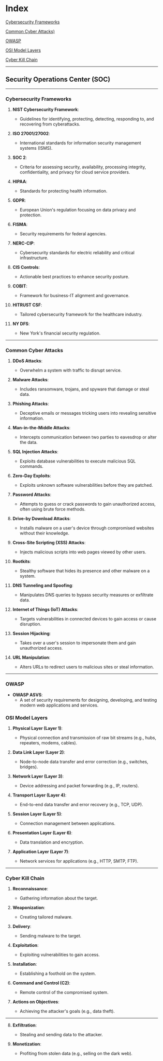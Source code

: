 # Index
[Cybersecurity Frameworks](#Cybersecurity-Frameworks)

[Common Cyber Attacks)](#Common-Cyber-Attacks)

[OWASP](#owasp)

[OSI Model Layers](#osi-model-layers)

[Cyber Kill Chain](#cyber-kill-chain)

---
## Security Operations Center (SOC)
---

### Cybersecurity Frameworks

1. **NIST Cybersecurity Framework**: 
   - Guidelines for identifying, protecting, detecting, responding to, and recovering from cyberattacks.

2. **ISO 27001/27002**: 
   - International standards for information security management systems (ISMS).

3. **SOC 2**: 
   - Criteria for assessing security, availability, processing integrity, confidentiality, and privacy for cloud service providers.

4. **HIPAA**: 
   - Standards for protecting health information.

5. **GDPR**: 
   - European Union's regulation focusing on data privacy and protection.

6. **FISMA**: 
   - Security requirements for federal agencies.

7. **NERC-CIP**: 
   - Cybersecurity standards for electric reliability and critical infrastructure.

8. **CIS Controls**: 
   - Actionable best practices to enhance security posture.

9. **COBIT**: 
   - Framework for business-IT alignment and governance.

10. **HITRUST CSF**: 
    - Tailored cybersecurity framework for the healthcare industry.

11. **NY DFS**: 
    - New York's financial security regulation.
---

### Common Cyber Attacks

1. **DDoS Attacks**: 
   - Overwhelm a system with traffic to disrupt service.

2. **Malware Attacks**: 
   - Includes ransomware, trojans, and spyware that damage or steal data.

3. **Phishing Attacks**: 
   - Deceptive emails or messages tricking users into revealing sensitive information.

4. **Man-in-the-Middle Attacks**: 
   - Intercepts communication between two parties to eavesdrop or alter the data.

5. **SQL Injection Attacks**: 
   - Exploits database vulnerabilities to execute malicious SQL commands.

6. **Zero-Day Exploits**: 
   - Exploits unknown software vulnerabilities before they are patched.

7. **Password Attacks**: 
   - Attempts to guess or crack passwords to gain unauthorized access, often using brute force methods.

8. **Drive-by Download Attacks**: 
   - Installs malware on a user's device through compromised websites without their knowledge.

9. **Cross-Site Scripting (XSS) Attacks**: 
   - Injects malicious scripts into web pages viewed by other users.

10. **Rootkits**: 
    - Stealthy software that hides its presence and other malware on a system.

11. **DNS Tunneling and Spoofing**: 
    - Manipulates DNS queries to bypass security measures or exfiltrate data.

12. **Internet of Things (IoT) Attacks**: 
    - Targets vulnerabilities in connected devices to gain access or cause disruption.

13. **Session Hijacking**: 
    - Takes over a user's session to impersonate them and gain unauthorized access.

14. **URL Manipulation**: 
    - Alters URLs to redirect users to malicious sites or steal information.
---

### OWASP

- **OWASP ASVS**: 
  - A set of security requirements for designing, developing, and testing modern web applications and services.

### OSI Model Layers

1. **Physical Layer (Layer 1)**: 
   - Physical connection and transmission of raw bit streams (e.g., hubs, repeaters, modems, cables).

2. **Data Link Layer (Layer 2)**: 
   - Node-to-node data transfer and error correction (e.g., switches, bridges).

3. **Network Layer (Layer 3)**: 
   - Device addressing and packet forwarding (e.g., IP, routers).

4. **Transport Layer (Layer 4)**: 
   - End-to-end data transfer and error recovery (e.g., TCP, UDP).

5. **Session Layer (Layer 5)**: 
   - Connection management between applications.

6. **Presentation Layer (Layer 6)**: 
   - Data translation and encryption.

7. **Application Layer (Layer 7)**: 
   - Network services for applications (e.g., HTTP, SMTP, FTP).
---

### Cyber Kill Chain

1. **Reconnaissance**: 
   - Gathering information about the target.

2. **Weaponization**: 
   - Creating tailored malware.

3. **Delivery**: 
   - Sending malware to the target.

4. **Exploitation**: 
   - Exploiting vulnerabilities to gain access.

5. **Installation**: 
   - Establishing a foothold on the system.

6. **Command and Control (C2)**: 
   - Remote control of the compromised system.

7. **Actions on Objectives**: 
   - Achieving the attacker's goals (e.g., data theft).
---

8. **Exfiltration**: 
   - Stealing and sending data to the attacker.

9. **Monetization**: 
   - Profiting from stolen data (e.g., selling on the dark web).
